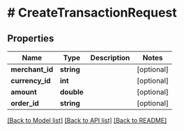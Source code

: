 # # CreateTransactionRequest

## Properties

Name | Type | Description | Notes
------------ | ------------- | ------------- | -------------
**merchant_id** | **string** |  | [optional]
**currency_id** | **int** |  | [optional]
**amount** | **double** |  | [optional]
**order_id** | **string** |  | [optional]

[[Back to Model list]](../../README.md#models) [[Back to API list]](../../README.md#endpoints) [[Back to README]](../../README.md)
